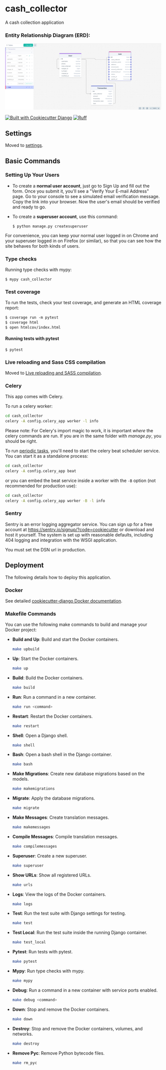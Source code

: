 
# cash_collector

A cash collection application


### Entity Relationship Diagram (ERD):
![alt erd](https://github.com/ehapsamy0/CashCollector/blob/main/erd/digram.jpeg)


[![Built with Cookiecutter Django](https://img.shields.io/badge/built%20with-Cookiecutter%20Django-ff69b4.svg?logo=cookiecutter)](https://github.com/cookiecutter/cookiecutter-django/)
[![Ruff](https://img.shields.io/endpoint?url=https://raw.githubusercontent.com/astral-sh/ruff/main/assets/badge/v2.json)](https://github.com/astral-sh/ruff)

## Settings

Moved to [settings](http://cookiecutter-django.readthedocs.io/en/latest/settings.html).

## Basic Commands

### Setting Up Your Users

- To create a **normal user account**, just go to Sign Up and fill out the form. Once you submit it, you'll see a "Verify Your E-mail Address" page. Go to your console to see a simulated email verification message. Copy the link into your browser. Now the user's email should be verified and ready to go.

- To create a **superuser account**, use this command:

      $ python manage.py createsuperuser

For convenience, you can keep your normal user logged in on Chrome and your superuser logged in on Firefox (or similar), so that you can see how the site behaves for both kinds of users.

### Type checks

Running type checks with mypy:

    $ mypy cash_collector

### Test coverage

To run the tests, check your test coverage, and generate an HTML coverage report:

    $ coverage run -m pytest
    $ coverage html
    $ open htmlcov/index.html

#### Running tests with pytest

    $ pytest

### Live reloading and Sass CSS compilation

Moved to [Live reloading and SASS compilation](https://cookiecutter-django.readthedocs.io/en/latest/developing-locally.html#sass-compilation-live-reloading).

### Celery

This app comes with Celery.

To run a celery worker:

```bash
cd cash_collector
celery -A config.celery_app worker -l info
```

Please note: For Celery's import magic to work, it is important _where_ the celery commands are run. If you are in the same folder with _manage.py_, you should be right.

To run [periodic tasks](https://docs.celeryq.dev/en/stable/userguide/periodic-tasks.html), you'll need to start the celery beat scheduler service. You can start it as a standalone process:

```bash
cd cash_collector
celery -A config.celery_app beat
```

or you can embed the beat service inside a worker with the `-B` option (not recommended for production use):

```bash
cd cash_collector
celery -A config.celery_app worker -B -l info
```

### Sentry

Sentry is an error logging aggregator service. You can sign up for a free account at <https://sentry.io/signup/?code=cookiecutter> or download and host it yourself.
The system is set up with reasonable defaults, including 404 logging and integration with the WSGI application.

You must set the DSN url in production.

## Deployment

The following details how to deploy this application.

### Docker

See detailed [cookiecutter-django Docker documentation](http://cookiecutter-django.readthedocs.io/en/latest/deployment-with-docker.html).

### Makefile Commands

You can use the following make commands to build and manage your Docker project:

- **Build and Up**: Build and start the Docker containers.
    ```bash
    make upbuild
    ```

- **Up**: Start the Docker containers.
    ```bash
    make up
    ```

- **Build**: Build the Docker containers.
    ```bash
    make build
    ```

- **Run**: Run a command in a new container.
    ```bash
    make run <command>
    ```

- **Restart**: Restart the Docker containers.
    ```bash
    make restart
    ```

- **Shell**: Open a Django shell.
    ```bash
    make shell
    ```

- **Bash**: Open a bash shell in the Django container.
    ```bash
    make bash
    ```

- **Make Migrations**: Create new database migrations based on the models.
    ```bash
    make makemigrations
    ```

- **Migrate**: Apply the database migrations.
    ```bash
    make migrate
    ```

- **Make Messages**: Create translation messages.
    ```bash
    make makemessages
    ```

- **Compile Messages**: Compile translation messages.
    ```bash
    make compilemessages
    ```

- **Superuser**: Create a new superuser.
    ```bash
    make superuser
    ```

- **Show URLs**: Show all registered URLs.
    ```bash
    make urls
    ```

- **Logs**: View the logs of the Docker containers.
    ```bash
    make logs
    ```

- **Test**: Run the test suite with Django settings for testing.
    ```bash
    make test
    ```

- **Test Local**: Run the test suite inside the running Django container.
    ```bash
    make test_local
    ```

- **Pytest**: Run tests with pytest.
    ```bash
    make pytest
    ```

- **Mypy**: Run type checks with mypy.
    ```bash
    make mypy
    ```

- **Debug**: Run a command in a new container with service ports enabled.
    ```bash
    make debug <command>
    ```

- **Down**: Stop and remove the Docker containers.
    ```bash
    make down
    ```

- **Destroy**: Stop and remove the Docker containers, volumes, and networks.
    ```bash
    make destroy
    ```

- **Remove Pyc**: Remove Python bytecode files.
    ```bash
    make rm_pyc
    ```

